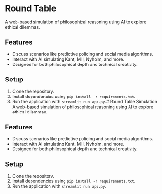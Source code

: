# Round Table
A web-based simulation of philosophical reasoning using AI to explore ethical dilemmas.

## Features
- Discuss scenarios like predictive policing and social media algorithms.
- Interact with AI simulating Kant, Mill, Nyholm, and more.
- Designed for both philosophical depth and technical creativity.

## Setup
1. Clone the repository.
2. Install dependencies using `pip install -r requirements.txt`.
3. Run the application with `streamlit run app.py`.# Round Table Simulation
A web-based simulation of philosophical reasoning using AI to explore ethical dilemmas.

## Features
- Discuss scenarios like predictive policing and social media algorithms.
- Interact with AI simulating Kant, Mill, Nyholm, and more.
- Designed for both philosophical depth and technical creativity.

## Setup
1. Clone the repository.
2. Install dependencies using `pip install -r requirements.txt`.
3. Run the application with `streamlit run app.py`.